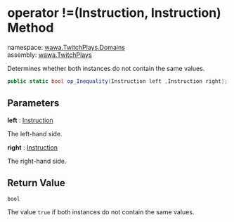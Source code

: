 # operator \!=\(Instruction, Instruction\) Method

namespace: [wawa\.TwitchPlays\.Domains](../../wawa.TwitchPlays.Domains.md)<br />
assembly: [wawa\.TwitchPlays](../../../wawa.TwitchPlays.md)

Determines whether both instances do not contain the same values\.

```csharp
public static bool op_Inequality(Instruction left ,Instruction right);
```

## Parameters

__left__ : [Instruction](../../../wawa.TwitchPlays/wawa.TwitchPlays.Domains/Instruction.md)

The left\-hand side\.

__right__ : [Instruction](../../../wawa.TwitchPlays/wawa.TwitchPlays.Domains/Instruction.md)

The right\-hand side\.

## Return Value

`bool`

The value `true` if both instances do not contain the same values\.

